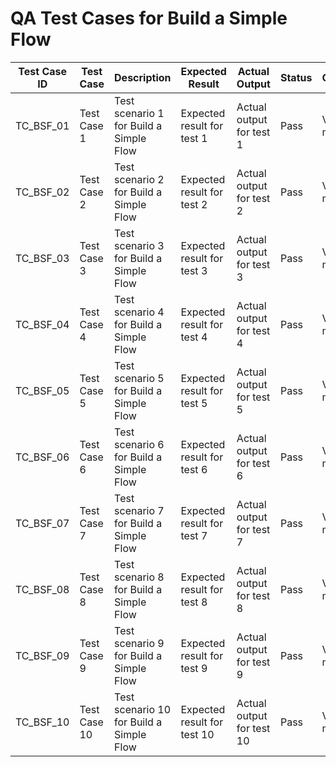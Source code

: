 # QA Test Cases for Build a Simple Flow

| Test Case ID | Test Case | Description | Expected Result | Actual Output | Status | Comment |
|-|-|-|-|-|-|-|
| TC_BSF_01 | Test Case 1 | Test scenario 1 for Build a Simple Flow | Expected result for test 1 | Actual output for test 1 | Pass | Validated manually |
| TC_BSF_02 | Test Case 2 | Test scenario 2 for Build a Simple Flow | Expected result for test 2 | Actual output for test 2 | Pass | Validated manually |
| TC_BSF_03 | Test Case 3 | Test scenario 3 for Build a Simple Flow | Expected result for test 3 | Actual output for test 3 | Pass | Validated manually |
| TC_BSF_04 | Test Case 4 | Test scenario 4 for Build a Simple Flow | Expected result for test 4 | Actual output for test 4 | Pass | Validated manually |
| TC_BSF_05 | Test Case 5 | Test scenario 5 for Build a Simple Flow | Expected result for test 5 | Actual output for test 5 | Pass | Validated manually |
| TC_BSF_06 | Test Case 6 | Test scenario 6 for Build a Simple Flow | Expected result for test 6 | Actual output for test 6 | Pass | Validated manually |
| TC_BSF_07 | Test Case 7 | Test scenario 7 for Build a Simple Flow | Expected result for test 7 | Actual output for test 7 | Pass | Validated manually |
| TC_BSF_08 | Test Case 8 | Test scenario 8 for Build a Simple Flow | Expected result for test 8 | Actual output for test 8 | Pass | Validated manually |
| TC_BSF_09 | Test Case 9 | Test scenario 9 for Build a Simple Flow | Expected result for test 9 | Actual output for test 9 | Pass | Validated manually |
| TC_BSF_10 | Test Case 10 | Test scenario 10 for Build a Simple Flow | Expected result for test 10 | Actual output for test 10 | Pass | Validated manually |
